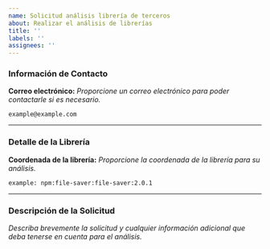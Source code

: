 ```yaml
---
name: Solicitud análisis librería de terceros
about: Realizar el análisis de librerías
title: ''
labels: ''
assignees: ''
---
```


### Información de Contacto

**Correo electrónico:**
_Proporcione un correo electrónico para poder contactarle si es necesario._

`example@example.com`

---

### Detalle de la Librería

**Coordenada de la librería:**
_Proporcione la coordenada de la librería para su análisis._

`example: npm:file-saver:file-saver:2.0.1`

---

### Descripción de la Solicitud

_Describa brevemente la solicitud y cualquier información adicional que deba tenerse en cuenta para el análisis._

